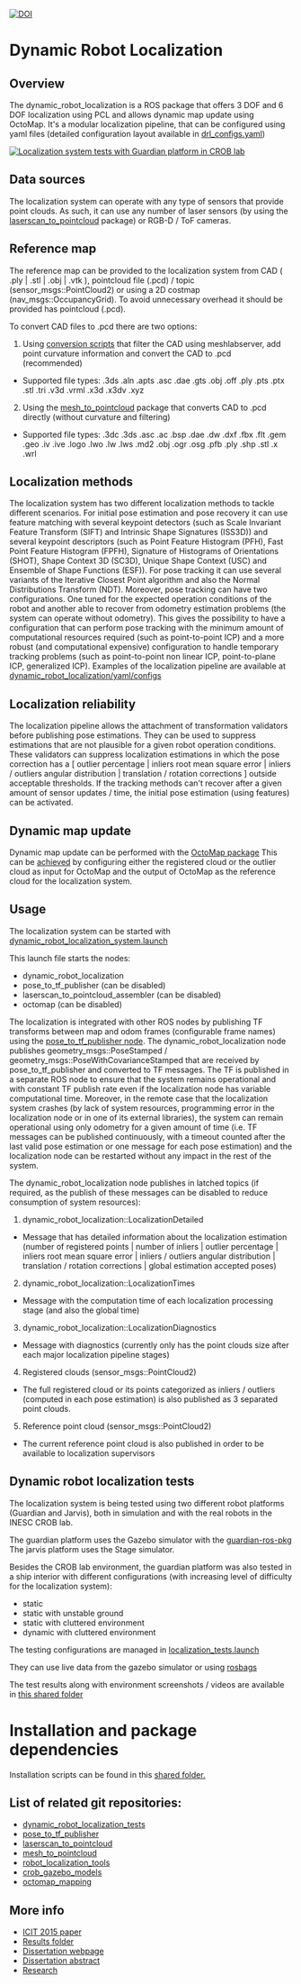 [![DOI](https://zenodo.org/badge/7410/carlosmccosta/dynamic_robot_localization.png)](http://dx.doi.org/10.5281/zenodo.12907)


Dynamic Robot Localization
==================


## Overview

The dynamic_robot_localization is a ROS package that offers 3 DOF and 6 DOF localization using PCL and allows dynamic map update using OctoMap.
It's a modular localization pipeline, that can be configured using yaml files (detailed configuration layout available in [drl_configs.yaml](https://github.com/carlosmccosta/dynamic_robot_localization/blob/hydro-devel/yaml/schema/drl_configs.yaml))

[![Localization system tests with Guardian platform in CROB lab](http://img.youtube.com/vi/Rl6utteku8k/maxresdefault.jpg)](http://www.youtube.com/watch?v=Rl6utteku8k)


## Data sources

The localization system can operate with any type of sensors that provide point clouds.
As such, it can use any number of laser sensors (by using the [laserscan_to_pointcloud](https://github.com/carlosmccosta/laserscan_to_pointcloud) package) or RGB-D / ToF cameras.



## Reference map

The reference map can be provided to the localization system from CAD ( .ply | .stl | .obj | .vtk ), pointcloud file (.pcd) / topic (sensor_msgs::PointCloud2) or using a 2D costmap (nav_msgs::OccupancyGrid).
To avoid unnecessary overhead it should be provided has pointcloud (.pcd).

To convert CAD files to .pcd there are two options:

1. Using [conversion scripts](https://github.com/carlosmccosta/dynamic_robot_localization/tree/hydro-devel/tools) that filter the CAD using meshlabserver, add point curvature information and convert the CAD to .pcd (recommended)
 - Supported file types: .3ds .aln .apts .asc .dae .gts .obj .off .ply .pts .ptx .stl .tri .v3d .vrml .x3d .x3dv .xyz
2. Using the [mesh_to_pointcloud](https://github.com/carlosmccosta/mesh_to_pointcloud) package that converts CAD to .pcd directly (without curvature and filtering)
 - Supported file types: .3dc .3ds .asc .ac .bsp .dae .dw .dxf .fbx .flt .gem .geo .iv .ive .logo .lwo .lw .lws .md2 .obj .ogr .osg .pfb .ply .shp .stl .x .wrl



## Localization methods

The localization system has two different localization methods to tackle different scenarios.
For initial pose estimation and pose recovery it can use feature matching with several keypoint detectors (such as Scale Invariant Feature Transform (SIFT) and Intrinsic Shape Signatures (ISS3D)) and several keypoint descriptors (such as Point Feature Histogram (PFH), Fast Point Feature Histogram (FPFH), Signature of Histograms of Orientations (SHOT), Shape Context 3D (SC3D), Unique Shape Context (USC) and Ensemble of Shape Functions (ESF)).
For pose tracking it can use several variants of the Iterative Closest Point algorithm and also the Normal Distributions Transform (NDT).
Moreover, pose tracking can have two configurations. One tuned for the expected operation conditions of the robot and another able to recover from odometry estimation problems (the system can operate without odometry).
This gives the possibility to have a configuration that can perform pose tracking with the minimum amount of computational resources required (such as point-to-point ICP) and a more robust (and computational expensive) configuration to handle temporary tracking problems (such as point-to-point non linear ICP, point-to-plane ICP, generalized ICP).
Examples of the localization pipeline are available at [dynamic_robot_localization/yaml/configs](https://github.com/carlosmccosta/dynamic_robot_localization/tree/hydro-devel/yaml/configs)



## Localization reliability

The localization pipeline allows the attachment of transformation validators before publishing pose estimations.
They can be used to suppress estimations that are not plausible for a given robot operation conditions.
These validators can suppress localization estimations in which the pose correction has a [ outlier percentage | inliers root mean square error | inliers / outliers angular distribution | translation / rotation corrections ] outside acceptable thresholds.
If the tracking methods can't recover after a given amount of sensor updates / time, the initial pose estimation (using features) can be activated.



## Dynamic map update

Dynamic map update can be performed with the [OctoMap package](http://octomap.github.io/)
This can be [achieved](https://github.com/carlosmccosta/dynamic_robot_localization/blob/hydro-devel/launch/octo_map.launch) by configuring either the registered cloud or the outlier cloud as input for OctoMap and the output of OctoMap as the reference cloud for the localization system.



## Usage

The localization system can be started with [dynamic_robot_localization_system.launch](https://github.com/carlosmccosta/dynamic_robot_localization/blob/hydro-devel/launch/dynamic_robot_localization_system.launch)

This launch file starts the nodes:

* dynamic_robot_localization
* pose_to_tf_publisher (can be disabled)
* laserscan_to_pointcloud_assembler (can be disabled)
* octomap (can be disabled)

The localization is integrated with other ROS nodes by publishing TF transforms between map and odom frames (configurable frame names) using the [pose_to_tf_publisher node](https://github.com/carlosmccosta/pose_to_tf_publisher).
The dynamic_robot_localization node publishes geometry_msgs::PoseStamped / geometry_msgs::PoseWithCovarianceStamped that are received by pose_to_tf_publisher and converted to TF messages.
The TF is published in a separate ROS node to ensure that the system remains operational and with constant TF publish rate even if the localization node has variable computational time.
Moreover, in the remote case that the localization system crashes (by lack of system resources, programming error in the localization node or in one of its external libraries), the system can remain operational using only odometry for a given amount of time (i.e. TF messages can be published continuously, with a timeout counted after the last valid pose estimation or one message for each pose estimation) and the localization node can be restarted without any impact in the rest of the system.

The dynamic_robot_localization node publishes in latched topics (if required, as the publish of these messages can be disabled to reduce consumption of system resources):

1. dynamic_robot_localization::LocalizationDetailed
 - Message that has detailed information about the localization estimation (number of registered points | number of inliers | outlier percentage | inliers root mean square error | inliers / outliers angular distribution | translation / rotation corrections | global estimation accepted poses)
2. dynamic_robot_localization::LocalizationTimes
 - Message with the computation time of each localization processing stage (and also the global time)
3. dynamic_robot_localization::LocalizationDiagnostics
 - Message with diagnostics (currently only has the point clouds size after each major localization pipeline stages)
4. Registered clouds (sensor_msgs::PointCloud2)
 - The full registered cloud or its points categorized as inliers / outliers (computed in each pose estimation) is also published as 3 separated point clouds.
5. Reference point cloud (sensor_msgs::PointCloud2)
 - The current reference point cloud is also published in order to be available to localization supervisors



## Dynamic robot localization tests

The localization system is being tested using two different robot platforms (Guardian and Jarvis), both in simulation and with the real robots in the INESC CROB lab.

The guardian platform uses the Gazebo simulator with the [guardian-ros-pkg](https://github.com/inesc/guardian-ros-pkg)
The jarvis platform uses the Stage simulator.

Besides the CROB lab environment, the guardian platform was also tested in a ship interior with different configurations (with increasing level of difficulty for the localization system):

* static
* static with unstable ground
* static with cluttered environment
* dynamic with cluttered environment

The testing configurations are managed in [localization_tests.launch](https://github.com/carlosmccosta/dynamic_robot_localization_tests/blob/hydro-devel/launch/localization_tests.launch)

They can use live data from the gazebo simulator or using [rosbags](https://github.com/carlosmccosta/dynamic_robot_localization_tests/tree/hydro-devel/datasets)

The test results along with environment screenshots / videos are available in [this shared folder](https://www.dropbox.com/sh/nwb6gezj2dan187/AABM2u4BGd12lN__nYFwSktLa?dl=0)



# Installation and package dependencies

Installation scripts can be found in this [shared folder.](https://www.dropbox.com/sh/fkio31gyt55oolj/AACGFB2gB5eH-o8B0Cc4qeHma?dl=0)



## List of related git repositories:

* [dynamic_robot_localization_tests](https://github.com/carlosmccosta/dynamic_robot_localization_tests)
* [pose_to_tf_publisher](https://github.com/carlosmccosta/pose_to_tf_publisher)
* [laserscan_to_pointcloud](https://github.com/carlosmccosta/laserscan_to_pointcloud)
* [mesh_to_pointcloud](https://github.com/carlosmccosta/mesh_to_pointcloud)
* [robot_localization_tools](https://github.com/carlosmccosta/robot_localization_tools)
* [crob_gazebo_models](https://github.com/carlosmccosta/crob_gazebo_models)
* [octomap_mapping](https://github.com/carlosmccosta/octomap_mapping)



## More info

* [ICIT 2015 paper](https://www.dropbox.com/sh/yizj93xtvsapl9e/AABdCPKrMX2V58vzpzECKiExa?dl=0)
* [Results folder](https://www.dropbox.com/sh/nwb6gezj2dan187/AABM2u4BGd12lN__nYFwSktLa?dl=0)
* [Dissertation webpage](http://carlosmccosta.wix.com/personal-webpage#!dissertation/c12dl)
* [Dissertation abstract](http://1drv.ms/1odZRYO)
* [Research](http://1drv.ms/1l8yGei)
